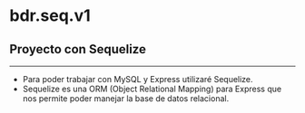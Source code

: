 # bdr.seq.v1

## Proyecto con Sequelize
-------------------------
- Para poder trabajar con MySQL y Express utilizaré Sequelize.
- Sequelize es una ORM (Object Relational Mapping) para Express que nos permite poder manejar la base de datos relacional.

